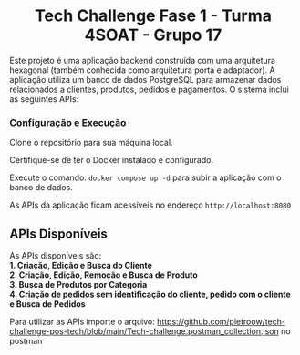 <h1 align="center">Tech Challenge Fase 1 - Turma 4SOAT - Grupo 17</h1>
Este projeto é uma aplicação backend construída com uma arquitetura hexagonal (também conhecida como arquitetura porta e adaptador). 
A aplicação utiliza um banco de dados PostgreSQL para armazenar dados relacionados a clientes, produtos, pedidos e pagamentos. O sistema inclui as seguintes APIs:

<h3>Configuração e Execução</h3>
Clone o repositório para sua máquina local.

Certifique-se de ter o Docker instalado e configurado.

Execute o comando: ``` docker compose up -d ``` para subir a aplicação com o banco de dados.

As APIs da aplicação ficam acessíveis no endereço ``` http://localhost:8080 ```


## APIs Disponíveis

As APIs disponíveis são: <br />
**1. Criação, Edição e Busca do Cliente** <br />
**2. Criação, Edição, Remoção e Busca de Produto**<br />
**3. Busca de Produtos por Categoria**<br />
**4. Criação de pedidos sem identificação do cliente, pedido com o cliente e Busca de Pedidos**<br />

Para utilizar as APIs importe o arquivo: https://github.com/pietroow/tech-challenge-pos-tech/blob/main/Tech-challenge.postman_collection.json no postman
